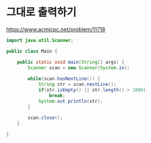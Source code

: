 # 그대로 출력하기
https://www.acmicpc.net/problem/11718

```java
import java.util.Scanner;

public class Main {

	public static void main(String[] args) {
		Scanner scan = new Scanner(System.in);
		
		while(scan.hasNextLine()) {
			String str = scan.nextLine();
			if(str.isEmpty() || str.length() > 1000)
				break;
			System.out.println(str);
		}
		
		scan.close();
	}

}

```
